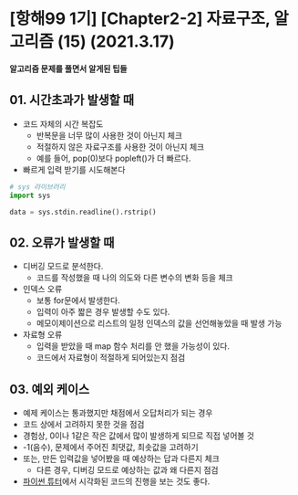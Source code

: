 # [항해99 1기] [Chapter2-2] 자료구조, 알고리즘 (15) (2021.3.17)

**알고리즘 문제를 풀면서 알게된 팁들**



## 01. 시간초과가 발생할 때

* 코드 자체의 시간 복잡도
  * 반복문을 너무 많이 사용한 것이 아닌지 체크
  * 적절하지 않은 자료구조를 사용한 것이 아닌지 체크
  * 예를 들어, pop(0)보다 popleft()가 더 빠르다.
* 빠르게 입력 받기를 시도해본다

```python
# sys 라이브러리
import sys

data = sys.stdin.readline().rstrip()
```



## 02. 오류가 발생할 때

* 디버깅 모드로 분석한다.
  * 코드를 작성했을 때 나의 의도와 다른 변수의 변화 등을 체크
* 인덱스 오류
  * 보통 for문에서 발생한다.
  * 입력이 아주 짧은 경우 발생할 수도 있다.
  * 메모이제이션으로 리스트의 일정 인덱스의 값을 선언해놓았을 때 발생 가능
* 자료형 오류
  * 입력을 받았을 때 map 함수 처리를 안 했을 가능성이 있다.
  * 코드에서 자료형이 적절하게 되어있는지 점검



## 03. 예외 케이스

* 예제 케이스는 통과했지만 채점에서 오답처리가 되는 경우
* 코드 상에서 고려하지 못한 것을 점검
* 경험상, 0이나 1같은 작은 값에서 많이 발생하게 되므로 직접 넣어볼 것
* -1(음수), 문제에서 주어진 최댓값, 최솟값을 고려하기
* 또는, 만든 입력값을 넣어봤을 때 예상하는 답과 다른지 체크
  * 다른 경우, 디버깅 모드로 예상하는 값과 왜 다른지 점검
* [파이썬 튜터](http://pythontutor.com/)에서 시각화된 코드의 진행을 보는 것도 좋다.





